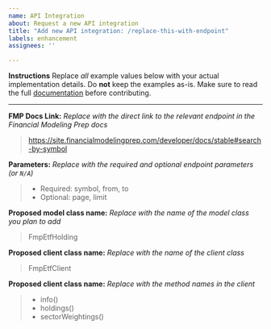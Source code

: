 ```yaml
---
name: API Integration
about: Request a new API integration
title: "Add new API integration: /replace-this-with-endpoint"
labels: enhancement
assignees: ''

---
```


**Instructions**
Replace *all* example values below with your actual implementation details. Do **not** keep the examples as-is. Make
sure to read the full [documentation](https://github.com/sorndotdev/fmp4j/tree/master/docs) before contributing.

---

**FMP Docs Link:**
*Replace with the direct link to the relevant endpoint in the Financial Modeling Prep docs*

> https://site.financialmodelingprep.com/developer/docs/stable#search-by-symbol

**Parameters:**
*Replace with the required and optional endpoint parameters (or `N/A`)*

> - Required: symbol, from, to
> - Optional: page, limit


**Proposed model class name:**
*Replace with the name of the model class you plan to add*

> FmpEtfHolding

**Proposed client class name:**
*Replace with the name of the client class*

> FmpEtfClient

**Proposed client class name:**
*Replace with the method names in the client*

> - info()
> - holdings()
> - sectorWeightings()
